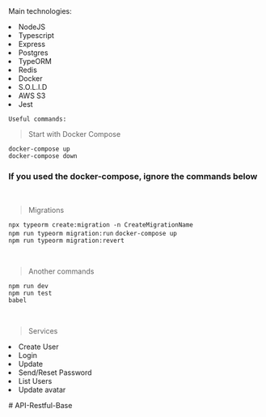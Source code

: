 


## 
Main technologies:
<li>NodeJS
<li>Typescript
<li>Express
<li>Postgres
<li>TypeORM
<li>Redis
<li>Docker
<li>S.O.L.I.D
<li>AWS S3
<li>Jest  


```
Useful commands:
```
>Start with Docker Compose  

`docker-compose up`  
`docker-compose down`

### If you used the docker-compose, ignore the commands below  
  
&nbsp;
>Migrations  

`npx typeorm create:migration -n CreateMigrationName`  
`npm run typeorm migration:run`
`docker-compose up`  
`npm run typeorm migration:revert`

&nbsp;
>Another commands  

`npm run dev`  
`npm run test`  
`babel`

&nbsp;
>Services
<li>  Create User
<li>  Login
<li>  Update
<li>  Send/Reset Password
<li>  List Users
<li>  Update avatar
 
#   A P I - R e s t f u l - B a s e  
 